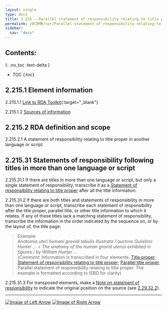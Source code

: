 ```yaml
---
layout: single
type: docs
title: 2.215 — Parallel statement of responsibility relating to title proper
permalink: /DCRMR/sor/Parallel-statement-of-responsibility-relating-to-title-proper/
sidebar:
  nav: "docs"
---
```


## Contents:
{: .no_toc .text-delta }

- TOC
{:toc}

## 2.215.1 Element information

<a name="2.215.1.1">2.215.1.1</a> [Link to RDA Toolkit](https://access.rdatoolkit.org/Content?externalId=en-US_ala-0ab0204b-abfd-34af-add7-1857d6147b10){:target="_blank"}

<a name="2.215.1.2">2.215.1.2</a> [Sources of information](/DCRMR/sor/#2011-sources-of-information)

## 2.215.2 RDA definition and scope

<a name="2.215.2.1">2.215.2.1</a> A statement of responsibility relating to title proper in another language or script.

## 2.215.31 Statements of responsibility following titles in more than one language or script 

<a name="2.215.31.1">2.215.31.1</a> If there are titles in more than one language or script, but only a single statement of responsibility, transcribe it as a [Statement of responsibility relating to title proper](/DCRMR/sor/Statement-of-responsibility-relating-to-title-proper/) after all the title information.

<a name="2.215.31.2">2.215.31.2</a> If there are both titles and statements of responsibility in more than one language or script, transcribe each statement of responsibility after the title proper, parallel title, or other title information to which it relates. If any of these titles lack a matching statement of responsibility, transcribe the information in the order indicated by the sequence on, or by the layout of, the title page.

>Example:   
><CITE>Anatomia uteri humani gravidi tabulis illustrata / auctore Gulielmo Hunter … = The anatomy of the human gravid uterus exhibited in figures / by William Hunter …</CITE>  
>(*Comment*: Information is transcribed in four elements: [Title proper](/DCRMR/title/Title-proper/); [Statement of responsibility relating to title proper](/DCRMR/sor/Parallel-statement-of-responsibility-relating-to-title-proper/); [Parallel title proper](/DCRMR/title/Parallel-title-proper/); Parallel statement of responsibility relating to title proper. The example is formatted according to ISBD for clarity)  

<a name="2.215.31.3">2.215.31.3</a> For transposed elements, make a [Note on statement of responsibility](/DCRMR/sor/Note-on-statement-of-responsibility/) to indicate the original position on the source (see [2.29.32.2](/DCRMR/sor/Note-on-statement-of-responsibility/#2.29.32.2)).  

---

[![Image of Left Arrow](https://rbms-bsc.github.io/DCRMR/assets/pictures/navigation/Arrow_Left.png "2.21 — Statement of responsibility relating to title proper")](/DCRMR/sor/Statement-of-responsibility-relating-to-title-proper/) [![Image of Right Arrow](https://rbms-bsc.github.io/DCRMR/assets/pictures/navigation/Arrow_Right.png "2.29 — Note on statement of responsibility")](/DCRMR/sor/Note-on-statement-of-responsibility/)